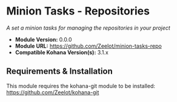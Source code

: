 # Minion Tasks - Repositories

*A set a minion tasks for managing the repositories in your project*

- **Module Version:** 0.0.0
- **Module URL:** <https://github.com/Zeelot/minion-tasks-repo>
- **Compatible Kohana Version(s):** 3.1.x

## Requirements & Installation

This module requires the kohana-git module to be installed: https://github.com/Zeelot/kohana-git
